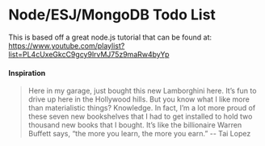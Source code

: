 # Node/ESJ/MongoDB Todo List
This is based off a great node.js tutorial that can be found at: https://www.youtube.com/playlist?list=PL4cUxeGkcC9gcy9lrvMJ75z9maRw4byYp

#### Inspiration
> Here in my garage, just bought this new Lamborghini here. It’s fun to drive up here in the Hollywood hills. But you know what I like more than materialistic things? Knowledge. In fact, I’m a lot more proud of these seven new bookshelves that I had to get installed to hold two thousand new books that I bought. It’s like the billionaire Warren Buffett says, “the more you learn, the more you earn.”
> -- Tai Lopez

<!--# node-js-playlist-->
<!--CSS and asset files for the Net Ninja YouTube nodejs playlist-->

<!--The final project code can be found in the public/assests folder of this repo-->

<!--If you have been following the tutorial, code for each and every lesson is added in the Practice folder so you can directly download and check.-->
<!--All files have been tested.-->

<!--If more files for  .\Practice\ should be added. They will be added very soon.-->
